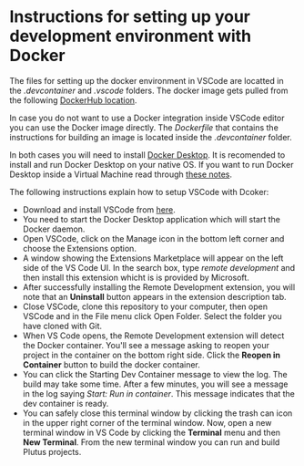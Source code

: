 
# Instructions for setting up your development environment with Docker  

The files for setting up the docker environment in VSCode are locatted in the *.devcontainer* and *.vscode* folders. The docker image gets pulled from the following [DockerHub location](https://hub.docker.com/r/robertinoiog/plutus-pioneer-program-4). 

In case you do not want to use a Docker integration inside VSCode editor you can use the Docker image directly. The *Dockerfile* that contains the instructions for building an image is located inside the *.devcontainer* folder. 

In both cases you will need to install [Docker Desktop](https://docs.docker.com/get-docker/). It is recomended to install and run Docker Desktop on your native OS. If you want to run Docker Desktop inside a Virtual Machine read through [these notes](https://docs.docker.com/desktop/vm-vdi/). 

The following instructions explain how to setup VSCode with Dcoker:
* Download and install VSCode from [here](https://code.visualstudio.com/). 
* You need to start the Docker Desktop application which will start the Docker daemon. 
* Open VSCode, click on the Manage icon in the bottom left corner and choose the Extensions option. 
* A window showing the Extensions Marketplace will appear on the left side of the VS Code UI. In the search box, type *remote development* and then install this extension whicht is is provided by Microsoft. 
* After successfully installing the Remote Development extension, you will note that an **Uninstall** button appears in the extension description tab. 
* Close VSCode, clone this repository to your computer, then open VSCode and in the File menu click Open Folder. Select the folder you have cloned with Git. 
* When VS Code opens, the Remote Development extension will detect the Docker container. You'll see a message asking to reopen your project in the container on the bottom right side. Click the **Reopen in Container** button to build the docker container. 
* You can click the Starting Dev Container message to view the log. The build may take some time. After a few minutes, you will see a message in the log saying *Start: Run in container*. This message indicates that the dev container is ready. 
* You can safely close this terminal window by clicking the trash can icon in the upper right corner of the terminal window. Now, open a new terminal window in VS Code by clicking the **Terminal** menu and then **New Terminal**. From the new terminal window you can run and build Plutus projects. 
